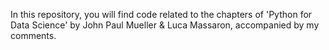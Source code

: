 In this repository, you will find code related to the chapters of 'Python for Data Science' by John Paul Mueller & Luca Massaron, accompanied by my comments.
